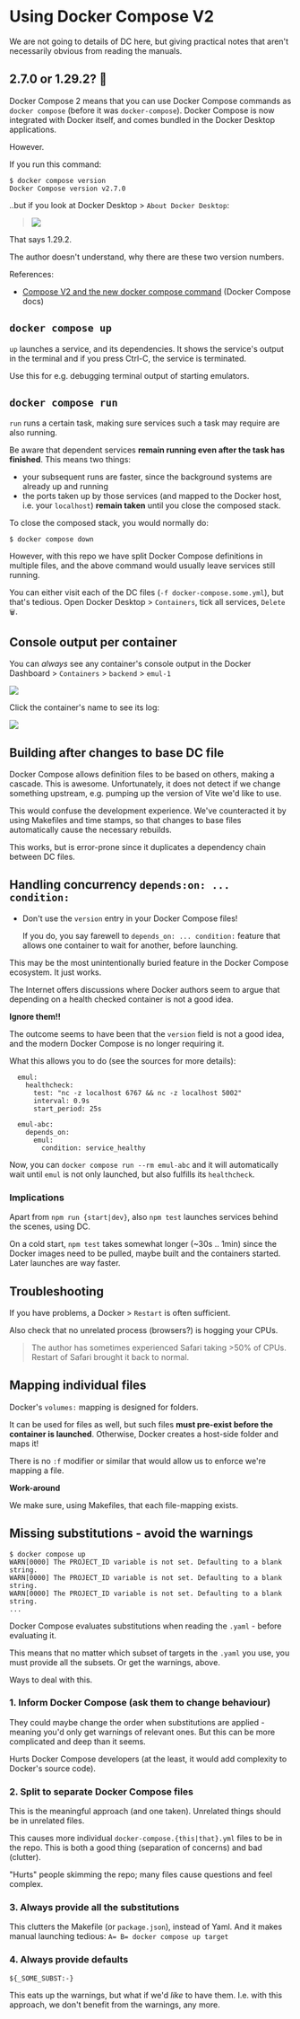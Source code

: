 # Using Docker Compose V2


We are not going to details of DC here, but giving practical notes that aren't necessarily obvious from reading the manuals.

## 2.7.0 or 1.29.2? 🤔

Docker Compose 2 means that you can use Docker Compose commands as `docker compose` (before it was `docker-compose`). Docker Compose is now integrated with Docker itself, and comes bundled in the Docker Desktop applications.

However.

If you run this command:

```
$ docker compose version
Docker Compose version v2.7.0
```

..but if you look at Docker Desktop > `About Docker Desktop`:

>![](.images/dd-about.png) 

That says 1.29.2.

The author doesn't understand, why there are these two version numbers.

References: 

- [Compose V2 and the new docker compose command]() (Docker Compose docs)


## `docker compose up`

`up` launches a service, and its dependencies. It shows the service's output in the terminal and if you press Ctrl-C, the service is terminated.

Use this for e.g. debugging terminal output of starting emulators.


## `docker compose run`

`run` runs a certain task, making sure services such a task may require are also running.

Be aware that dependent services **remain running even after the task has finished**. This means two things:

- your subsequent runs are faster, since the background systems are already up and running
- the ports taken up by those services (and mapped to the Docker host, i.e. your `localhost`) **remain taken** until you close the composed stack.

To close the composed stack, you would normally do:

```
$ docker compose down
```

However, with this repo we have split Docker Compose definitions in multiple files, and the above command would usually leave services still running.

You can either visit each of the DC files (`-f docker-compose.some.yml`), but that's tedious. Open Docker Desktop > `Containers`, tick all services, `Delete 🗑`.


## Console output per container

You can *always* see any container's console output in the Docker Dashboard > `Containers` > `backend` > `emul-1`

![](.images/dd-containers.png)

Click the container's name to see its log:

![](.images/dd-container-log.png)


## Building after changes to base DC file

Docker Compose allows definition files to be based on others, making a cascade. This is awesome. Unfortunately, it does not detect if we change something upstream, e.g. pumping up the version of Vite we'd like to use.

This would confuse the development experience. We've counteracted it by using Makefiles and time stamps, so that changes to base files automatically cause the necessary rebuilds.

This works, but is error-prone since it duplicates a dependency chain between DC files.


## Handling concurrency `depends:on: ... condition:`

- Don't use the `version` entry in your Docker Compose files!

   If you do, you say farewell to `depends_on: ... condition:` feature that allows one container to wait for another, before launching.

This may be the most unintentionally buried feature in the Docker Compose ecosystem. It just works.

The Internet offers discussions where Docker authors seem to argue that depending on a health checked container is not a good idea.

<b>Ignore them!!</b>

The outcome seems to have been that the `version` field is not a good idea, and the modern Docker Compose is no longer requiring it.

What this allows you to do (see the sources for more details):

```
  emul:
    healthcheck:
      test: "nc -z localhost 6767 && nc -z localhost 5002"
      interval: 0.9s
      start_period: 25s
```

```
  emul-abc:
    depends_on:
      emul:
        condition: service_healthy  
```

Now, you can `docker compose run --rm emul-abc` and it will automatically wait until `emul` is not only launched, but also fulfills its `healthcheck`.

   
### Implications

Apart from `npm run {start|dev}`, also `npm test` launches services behind the scenes, using DC.

On a cold start, `npm test` takes somewhat longer (~30s .. 1min) since the Docker images need to be pulled, maybe built and the containers started. Later launches are way faster.


## Troubleshooting

If you have problems, a Docker > `Restart` is often sufficient. 

Also check that no unrelated process (browsers?) is hogging your CPUs.

>The author has sometimes experienced Safari taking >50% of CPUs. Restart of Safari brought it back to normal.


## Mapping individual files

Docker's `volumes:` mapping is designed for folders.

It can be used for files as well, but such files **must pre-exist before the container is launched**. Otherwise, Docker creates a host-side folder and maps it!

There is no `:f` modifier or similar that would allow us to enforce we're mapping a file.

**Work-around**

We make sure, using Makefiles, that each file-mapping exists.


## Missing substitutions - avoid the warnings

```
$ docker compose up
WARN[0000] The PROJECT_ID variable is not set. Defaulting to a blank string. 
WARN[0000] The PROJECT_ID variable is not set. Defaulting to a blank string. 
WARN[0000] The PROJECT_ID variable is not set. Defaulting to a blank string. 
...
```

Docker Compose evaluates substitutions when reading the `.yaml` - before evaluating it.

This means that no matter which subset of targets in the `.yaml` you use, you must provide all the subsets. Or get the warnings, above.

Ways to deal with this.

### 1. Inform Docker Compose (ask them to change behaviour)

They could maybe change the order when substitutions are applied - meaning you'd only get warnings of relevant ones. But this can be more complicated and deep than it seems. 

Hurts Docker Compose developers (at the least, it would add complexity to Docker's source code).

### 2. Split to separate Docker Compose files

This is the meaningful approach (and one taken). Unrelated things should be in unrelated files.

This causes more individual `docker-compose.{this|that}.yml` files to be in the repo. This is both a good thing (separation of concerns) and bad (clutter).

"Hurts" people skimming the repo; many files cause questions and feel complex.

### 3. Always provide all the substitutions

This clutters the Makefile (or `package.json`), instead of Yaml. And it makes manual launching tedious: `A= B= docker compose up target`

### 4. Always provide defaults

```
${_SOME_SUBST:-}
```

This eats up the warnings, but what if we'd *like* to have them. I.e. with this approach, we don't benefit from the warnings, any more.
